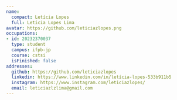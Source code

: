 ```yaml
---
name:
  compact: Letícia Lopes
  full: Letícia Lopes Lima
avatar: https://github.com/leticiazlopes.png
occupations:
- id: 20232370037
  type: student
  campus: ifpb-jp
  course: cstsi
  isFinished: false
addresses:
  github: https://github.com/leticiazlopes
  linkedin: https://www.linkedin.com/in/letícia-lopes-533b911b5
  instagram: https://www.instagram.com/leticiazlopes/
  email: leticiazlzlima@gmail.com
---
```


